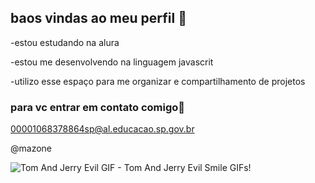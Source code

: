 ## baos vindas ao meu perfil 🥇

-estou estudando na alura

-estou me desenvolvendo na linguagem javascrit

-utilizo esse espaço para me organizar e compartilhamento de projetos 

### para vc entrar em contato comigo📧

00001068378864sp@al.educacao.sp.gov.br

@mazone


<img src="https://media1.tenor.com/m/DYzUq3uX1QgAAAAC/tom-and-jerry-evil.gif" alt="Tom And Jerry Evil GIF - Tom And Jerry Evil Smile GIFs"/>!
